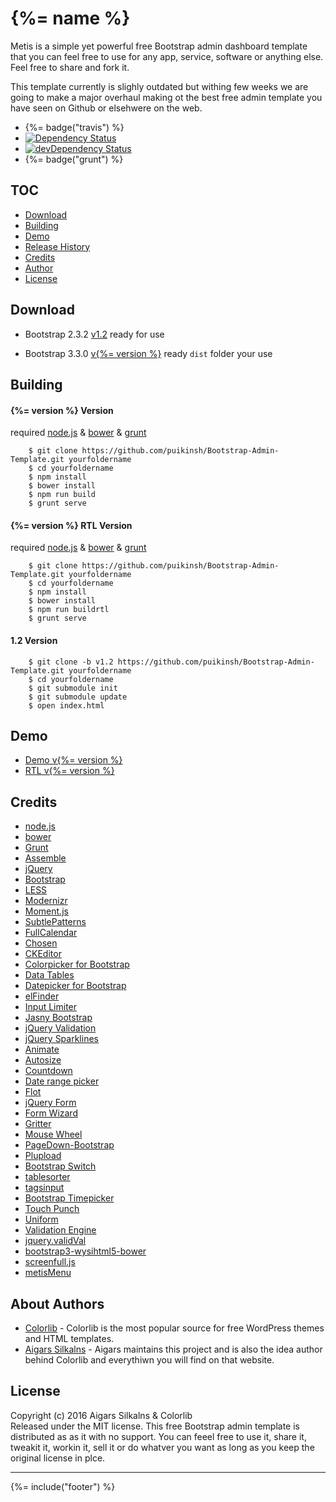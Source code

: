 # {%= name %}

Metis is a simple yet powerful free Bootstrap admin dashboard template that you can feel free to use for any app, service, software or anything else. Feel free to share and fork it.

This template currently is slighly outdated but withing few weeks we are going to make a major overhaul making ot the best free admin template you have seen on Github or elsehwere on the web.

* {%= badge("travis") %}
* [![Dependency Status](https://david-dm.org/puikinsh/Bootstrap-Admin-Template.svg?theme=shields.io)](https://david-dm.org/puikinsh/Bootstrap-Admin-Template)
* [![devDependency Status](https://david-dm.org/puikinsh/Bootstrap-Admin-Template/dev-status.svg?theme=shields.io)](https://david-dm.org/puikinsh/Bootstrap-Admin-Template#info=devDependencies)
* {%= badge("grunt") %}


## TOC
  * [Download](#download)
  * [Building](#building)
  * [Demo](#demo)
  * [Release History](#release-history)
  * [Credits](#credits)
  * [Author](#author)
  * [License](#license)

## Download
 * Bootstrap 2.3.2 [v1.2](https://github.com/puikinsh/Bootstrap-Admin-Template/archive/v1.2.zip)
ready for use

 * Bootstrap 3.3.0 [v{%= version %}](https://puikinsh.com/onokumus/Bootstrap-Admin-Template/archive/master.zip)
ready `dist` folder your use



## Building

#### {%= version %} Version
required [node.js](http://nodejs.org/) & [bower](http://bower.io/) & [grunt](http://gruntjs.com/getting-started)

```shell
    $ git clone https://github.com/puikinsh/Bootstrap-Admin-Template.git yourfoldername
    $ cd yourfoldername
    $ npm install
    $ bower install
    $ npm run build
    $ grunt serve
```

#### {%= version %} RTL Version
required [node.js](http://nodejs.org/) & [bower](http://bower.io/) & [grunt](http://gruntjs.com/getting-started)

```shell
    $ git clone https://github.com/puikinsh/Bootstrap-Admin-Template.git yourfoldername
    $ cd yourfoldername
    $ npm install
    $ bower install
    $ npm run buildrtl
    $ grunt serve
```

#### 1.2 Version
```shell
    $ git clone -b v1.2 https://github.com/puikinsh/Bootstrap-Admin-Template.git yourfoldername
    $ cd yourfoldername
    $ git submodule init
    $ git submodule update
    $ open index.html
```

## Demo
 * [Demo v{%= version %}](https://colorlib.com/polygon/metis/)
 * [RTL v{%= version %}](https://colorlib.com/polygon/metis/rtl/)



## Credits
 * [node.js](http://nodejs.org/)
 * [bower](http://bower.io/)
 * [Grunt](http://gruntjs.com/)
 * [Assemble](http://assemble.io/)
 * [jQuery](http://jquery.com/)
 * [Bootstrap](http://getbootstrap.com/)
 * [LESS](http://lesscss.org/)
 * [Modernizr](http://modernizr.com/)
 * [Moment.js](http://momentjs.com/)
 * [SubtlePatterns](https://github.com/subtlepatterns/SubtlePatterns)
 * [FullCalendar](http://arshaw.com/fullcalendar/)
 * [Chosen](https://github.com/harvesthq/chosen)
 * [CKEditor](http://ckeditor.com/)
 * [Colorpicker for Bootstrap](http://www.eyecon.ro/bootstrap-colorpicker/)
 * [Data Tables](http://www.datatables.net)
 * [Datepicker for Bootstrap](http://www.eyecon.ro/bootstrap-datepicker)
 * [elFinder](http://elfinder.org)
 * [Input Limiter](http://rustyjeans.com/jquery-plugins/input-limiter)
 * [Jasny Bootstrap](http://jasny.github.com/bootstrap)
 * [jQuery Validation](http://jqueryvalidation.org/)
 * [jQuery Sparklines](http://omnipotent.net/jquery.sparkline)
 * [Animate](http://daneden.github.io/animate.css/)
 * [Autosize](http://www.jacklmoore.com/autosize)
 * [Countdown](http://keith-wood.name/countdown.html)
 * [Date range picker](https://github.com/dangrossman/bootstrap-daterangepicker)
 * [Flot](http://www.flotcharts.org)
 * [jQuery Form](http://jquery.malsup.com/form/)
 * [Form Wizard](http://thecodemine.org)
 * [Gritter](http://boedesign.com/blog/2009/07/11/growl-for-jquery-gritter/)
 * [Mouse Wheel](https://github.com/brandonaaron/jquery-mousewheel)
 * [PageDown-Bootstrap](https://github.com/kevinoconnor7/pagedown-bootstrap)
 * [Plupload](https://github.com/moxiecode/plupload)
 * [Bootstrap Switch](http://www.larentis.eu/switch/)
 * [tablesorter](http://tablesorter.com/)
 * [tagsinput](http://xoxco.com/projects/code/tagsinput/)
 * [Bootstrap Timepicker](http://jdewit.github.io/bootstrap-timepicker/)
 * [Touch Punch](http://touchpunch.furf.com/)
 * [Uniform](http://uniformjs.com/)
 * [Validation Engine](http://www.position-relative.net/)
 * [jquery.validVal](http://validval.frebsite.nl/)
 * [bootstrap3-wysihtml5-bower](https://github.com/Waxolunist/bootstrap3-wysihtml5-bower)
 * [screenfull.js](https://github.com/sindresorhus/screenfull.js)
 * [metisMenu](https://github.com/onokumus/metisMenu)

 ## About Authors

 + [Colorlib](https://colorlib.com/) - Colorlib is the most popular source for free WordPress themes and HTML templates.
 + [Aigars Silkalns](https://twitter.com/AigarsSilkalns) - Aigars maintains this project and is also the idea author behind Colorlib and everythiwn you will find on that website.

 ## License
 Copyright (c) 2016 Aigars Silkalns & Colorlib  
 Released under the MIT license. This free Bootstrap admin template is distributed as as it with no support. You can feeel free to use it, share it, tweakit it, workin it, sell it or do whatver you want as long as you keep the original license in plce.


***

{%= include("footer") %}
